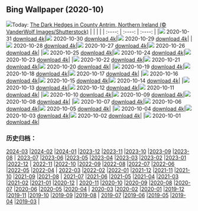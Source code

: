 ## Bing Wallpaper (2020-10)
![](http://cn.bing.com/th?id=OHR.GreyLady_EN-US0986534396_UHD.jpg&w=1000)Today: [The Dark Hedges in County Antrim, Northern Ireland (© VanderWolf Images/Shutterstock)](http://cn.bing.com/th?id=OHR.GreyLady_EN-US0986534396_UHD.jpg)
|      |      |      |
| :----: | :----: | :----: |
|![](http://cn.bing.com/th?id=OHR.GreyLady_EN-US0986534396_UHD.jpg&pid=hp&w=384&h=216&rs=1&c=4) 2020-10-31 [download 4k](http://cn.bing.com/th?id=OHR.GreyLady_EN-US0986534396_UHD.jpg)|![](http://cn.bing.com/th?id=OHR.FishOwl_EN-US0921851280_UHD.jpg&pid=hp&w=384&h=216&rs=1&c=4) 2020-10-30 [download 4k](http://cn.bing.com/th?id=OHR.FishOwl_EN-US0921851280_UHD.jpg)|![](http://cn.bing.com/th?id=OHR.Mazezilla_EN-US0859018469_UHD.jpg&pid=hp&w=384&h=216&rs=1&c=4) 2020-10-29 [download 4k](http://cn.bing.com/th?id=OHR.Mazezilla_EN-US0859018469_UHD.jpg)|
|![](http://cn.bing.com/th?id=OHR.BasilicaVoto_EN-US0798981928_UHD.jpg&pid=hp&w=384&h=216&rs=1&c=4) 2020-10-28 [download 4k](http://cn.bing.com/th?id=OHR.BasilicaVoto_EN-US0798981928_UHD.jpg)|![](http://cn.bing.com/th?id=OHR.CambronBridge_EN-US0717455259_UHD.jpg&pid=hp&w=384&h=216&rs=1&c=4) 2020-10-27 [download 4k](http://cn.bing.com/th?id=OHR.CambronBridge_EN-US0717455259_UHD.jpg)|![](http://cn.bing.com/th?id=OHR.CorfeDorset_EN-US9572315101_UHD.jpg&pid=hp&w=384&h=216&rs=1&c=4) 2020-10-26 [download 4k](http://cn.bing.com/th?id=OHR.CorfeDorset_EN-US9572315101_UHD.jpg)|
|![](http://cn.bing.com/th?id=OHR.BCPumpkins_EN-US0587350936_UHD.jpg&pid=hp&w=384&h=216&rs=1&c=4) 2020-10-25 [download 4k](http://cn.bing.com/th?id=OHR.BCPumpkins_EN-US0587350936_UHD.jpg)|![](http://cn.bing.com/th?id=OHR.UNBuilding_EN-US0522265387_UHD.jpg&pid=hp&w=384&h=216&rs=1&c=4) 2020-10-24 [download 4k](http://cn.bing.com/th?id=OHR.UNBuilding_EN-US0522265387_UHD.jpg)|![](http://cn.bing.com/th?id=OHR.BentsGeneral_EN-US0472253814_UHD.jpg&pid=hp&w=384&h=216&rs=1&c=4) 2020-10-23 [download 4k](http://cn.bing.com/th?id=OHR.BentsGeneral_EN-US0472253814_UHD.jpg)|
|![](http://cn.bing.com/th?id=OHR.LauwersmeerNP_EN-US2836506313_UHD.jpg&pid=hp&w=384&h=216&rs=1&c=4) 2020-10-22 [download 4k](http://cn.bing.com/th?id=OHR.LauwersmeerNP_EN-US2836506313_UHD.jpg)|![](http://cn.bing.com/th?id=OHR.ChameleonIndonesia_EN-US2666519923_UHD.jpg&pid=hp&w=384&h=216&rs=1&c=4) 2020-10-21 [download 4k](http://cn.bing.com/th?id=OHR.ChameleonIndonesia_EN-US2666519923_UHD.jpg)|![](http://cn.bing.com/th?id=OHR.BLNC_EN-US2449834923_UHD.jpg&pid=hp&w=384&h=216&rs=1&c=4) 2020-10-20 [download 4k](http://cn.bing.com/th?id=OHR.BLNC_EN-US2449834923_UHD.jpg)|
|![](http://cn.bing.com/th?id=OHR.MatiSiTemple_EN-US2396131405_UHD.jpg&pid=hp&w=384&h=216&rs=1&c=4) 2020-10-19 [download 4k](http://cn.bing.com/th?id=OHR.MatiSiTemple_EN-US2396131405_UHD.jpg)|![](http://cn.bing.com/th?id=OHR.SitkaHarbor_EN-US2258438192_UHD.jpg&pid=hp&w=384&h=216&rs=1&c=4) 2020-10-18 [download 4k](http://cn.bing.com/th?id=OHR.SitkaHarbor_EN-US2258438192_UHD.jpg)|![](http://cn.bing.com/th?id=OHR.PisgahNationalForest_EN-US2033382937_UHD.jpg&pid=hp&w=384&h=216&rs=1&c=4) 2020-10-17 [download 4k](http://cn.bing.com/th?id=OHR.PisgahNationalForest_EN-US2033382937_UHD.jpg)|
|![](http://cn.bing.com/th?id=OHR.WorldFoodDay_EN-US1932305468_UHD.jpg&pid=hp&w=384&h=216&rs=1&c=4) 2020-10-16 [download 4k](http://cn.bing.com/th?id=OHR.WorldFoodDay_EN-US1932305468_UHD.jpg)|![](http://cn.bing.com/th?id=OHR.OchreSeaStar_EN-US1746516942_UHD.jpg&pid=hp&w=384&h=216&rs=1&c=4) 2020-10-15 [download 4k](http://cn.bing.com/th?id=OHR.OchreSeaStar_EN-US1746516942_UHD.jpg)|![](http://cn.bing.com/th?id=OHR.BavariaFossil_EN-US1618946222_UHD.jpg&pid=hp&w=384&h=216&rs=1&c=4) 2020-10-14 [download 4k](http://cn.bing.com/th?id=OHR.BavariaFossil_EN-US1618946222_UHD.jpg)|
|![](http://cn.bing.com/th?id=OHR.TrueFox_EN-US1510030210_UHD.jpg&pid=hp&w=384&h=216&rs=1&c=4) 2020-10-13 [download 4k](http://cn.bing.com/th?id=OHR.TrueFox_EN-US1510030210_UHD.jpg)|![](http://cn.bing.com/th?id=OHR.HaidaTotems_EN-US1355660363_UHD.jpg&pid=hp&w=384&h=216&rs=1&c=4) 2020-10-12 [download 4k](http://cn.bing.com/th?id=OHR.HaidaTotems_EN-US1355660363_UHD.jpg)|![](http://cn.bing.com/th?id=OHR.GeghardMonastery_EN-US0782868879_UHD.jpg&pid=hp&w=384&h=216&rs=1&c=4) 2020-10-11 [download 4k](http://cn.bing.com/th?id=OHR.GeghardMonastery_EN-US0782868879_UHD.jpg)|
|![](http://cn.bing.com/th?id=OHR.AmericanFlyer_EN-US0689904340_UHD.jpg&pid=hp&w=384&h=216&rs=1&c=4) 2020-10-10 [download 4k](http://cn.bing.com/th?id=OHR.AmericanFlyer_EN-US0689904340_UHD.jpg)|![](http://cn.bing.com/th?id=OHR.RoaringCascade_EN-US0634947317_UHD.jpg&pid=hp&w=384&h=216&rs=1&c=4) 2020-10-09 [download 4k](http://cn.bing.com/th?id=OHR.RoaringCascade_EN-US0634947317_UHD.jpg)|![](http://cn.bing.com/th?id=OHR.BlanketOctopus_EN-US2551885510_UHD.jpg&pid=hp&w=384&h=216&rs=1&c=4) 2020-10-08 [download 4k](http://cn.bing.com/th?id=OHR.BlanketOctopus_EN-US2551885510_UHD.jpg)|
|![](http://cn.bing.com/th?id=OHR.RestormelCastle_EN-US2439587388_UHD.jpg&pid=hp&w=384&h=216&rs=1&c=4) 2020-10-07 [download 4k](http://cn.bing.com/th?id=OHR.RestormelCastle_EN-US2439587388_UHD.jpg)|![](http://cn.bing.com/th?id=OHR.YunchengSaltLake_EN-US2391334291_UHD.jpg&pid=hp&w=384&h=216&rs=1&c=4) 2020-10-06 [download 4k](http://cn.bing.com/th?id=OHR.YunchengSaltLake_EN-US2391334291_UHD.jpg)|![](http://cn.bing.com/th?id=OHR.PRookery_EN-US2351297489_UHD.jpg&pid=hp&w=384&h=216&rs=1&c=4) 2020-10-05 [download 4k](http://cn.bing.com/th?id=OHR.PRookery_EN-US2351297489_UHD.jpg)|
|![](http://cn.bing.com/th?id=OHR.MontageJupiterIo_EN-US2310290045_UHD.jpg&pid=hp&w=384&h=216&rs=1&c=4) 2020-10-04 [download 4k](http://cn.bing.com/th?id=OHR.MontageJupiterIo_EN-US2310290045_UHD.jpg)|![](http://cn.bing.com/th?id=OHR.FatBearWeek_EN-US2267733203_UHD.jpg&pid=hp&w=384&h=216&rs=1&c=4) 2020-10-03 [download 4k](http://cn.bing.com/th?id=OHR.FatBearWeek_EN-US2267733203_UHD.jpg)|![](http://cn.bing.com/th?id=OHR.OwensRiver_EN-US2212095060_UHD.jpg&pid=hp&w=384&h=216&rs=1&c=4) 2020-10-02 [download 4k](http://cn.bing.com/th?id=OHR.OwensRiver_EN-US2212095060_UHD.jpg)|
|![](http://cn.bing.com/th?id=OHR.SingaporeLanterns_EN-US2165733985_UHD.jpg&pid=hp&w=384&h=216&rs=1&c=4) 2020-10-01 [download 4k](http://cn.bing.com/th?id=OHR.SingaporeLanterns_EN-US2165733985_UHD.jpg)|
### 历史归档：
[2024-03](/picture/2024-03/) |[2024-02](/picture/2024-02/) |[2024-01](/picture/2024-01/) |[2023-12](/picture/2023-12/) |[2023-11](/picture/2023-11/) |[2023-10](/picture/2023-10/) |[2023-09](/picture/2023-09/) |[2023-08](/picture/2023-08/) |
[2023-07](/picture/2023-07/) |[2023-06](/picture/2023-06/) |[2023-05](/picture/2023-05/) |[2023-04](/picture/2023-04/) |[2023-03](/picture/2023-03/) |[2023-02](/picture/2023-02/) |[2023-01](/picture/2023-01/) |[2022-12](/picture/2022-12/) |
[2022-11](/picture/2022-11/) |[2022-10](/picture/2022-10/) |[2022-09](/picture/2022-09/) |[2022-08](/picture/2022-08/) |[2022-07](/picture/2022-07/) |[2022-06](/picture/2022-06/) |[2022-05](/picture/2022-05/) |[2022-04](/picture/2022-04/) |
[2022-03](/picture/2022-03/) |[2022-02](/picture/2022-02/) |[2022-01](/picture/2022-01/) |[2021-12](/picture/2021-12/) |[2021-11](/picture/2021-11/) |[2021-10](/picture/2021-10/) |[2021-09](/picture/2021-09/) |[2021-08](/picture/2021-08/) |
[2021-07](/picture/2021-07/) |[2021-06](/picture/2021-06/) |[2021-05](/picture/2021-05/) |[2021-04](/picture/2021-04/) |[2021-03](/picture/2021-03/) |[2021-02](/picture/2021-02/) |[2021-01](/picture/2021-01/) |[2020-12](/picture/2020-12/) |
[2020-11](/picture/2020-11/) |[2020-10](/picture/2020-10/) |[2020-09](/picture/2020-09/) |[2020-08](/picture/2020-08/) |[2020-07](/picture/2020-07/) |[2020-06](/picture/2020-06/) |[2020-05](/picture/2020-05/) |[2020-04](/picture/2020-04/) |
[2020-03](/picture/2020-03/) |[2020-02](/picture/2020-02/) |[2020-01](/picture/2020-01/) |[2019-12](/picture/2019-12/) |[2019-11](/picture/2019-11/) |[2019-10](/picture/2019-10/) |[2019-09](/picture/2019-09/) |[2019-08](/picture/2019-08/) |
[2019-07](/picture/2019-07/) |[2019-06](/picture/2019-06/) |[2019-05](/picture/2019-05/) |[2019-04](/picture/2019-04/) |[2019-03](/picture/2019-03/) |
